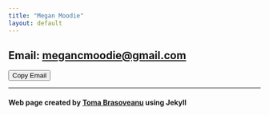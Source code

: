 ```yaml
---
title: "Megan Moodie"
layout: default
---
```


## Email: <a id="email-link" href="mailto:megancmoodie@gmail.com">megancmoodie@gmail.com</a>

<script> @import "jekyll-theme-cayman"; </script>

<button onclick="copyEmail()">Copy Email</button>

<script>
function copyEmail() {
  const email = "megancmoodie@gmail.com";
  navigator.clipboard.writeText(email).then(function() {
    alert('Email Copied To Clipboard');
  }, function(err) {
    console.error('Could Not Copy Email: ', err);
  });
}
</script>

-----

#### Web page created by [Toma Brasoveanu](https://meganmoodie.github.io/toma.html) using Jekyll
